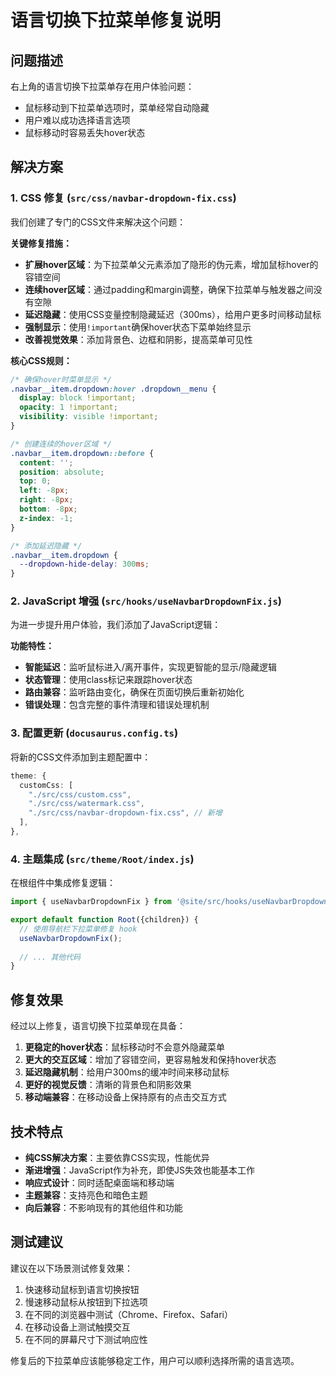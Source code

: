 # 语言切换下拉菜单修复说明

## 问题描述
右上角的语言切换下拉菜单存在用户体验问题：
- 鼠标移动到下拉菜单选项时，菜单经常自动隐藏
- 用户难以成功选择语言选项
- 鼠标移动时容易丢失hover状态

## 解决方案

### 1. CSS 修复 (`src/css/navbar-dropdown-fix.css`)
我们创建了专门的CSS文件来解决这个问题：

**关键修复措施：**
- **扩展hover区域**：为下拉菜单父元素添加了隐形的伪元素，增加鼠标hover的容错空间
- **连续hover区域**：通过padding和margin调整，确保下拉菜单与触发器之间没有空隙
- **延迟隐藏**：使用CSS变量控制隐藏延迟（300ms），给用户更多时间移动鼠标
- **强制显示**：使用`!important`确保hover状态下菜单始终显示
- **改善视觉效果**：添加背景色、边框和阴影，提高菜单可见性

**核心CSS规则：**
```css
/* 确保hover时菜单显示 */
.navbar__item.dropdown:hover .dropdown__menu {
  display: block !important;
  opacity: 1 !important;
  visibility: visible !important;
}

/* 创建连续的hover区域 */
.navbar__item.dropdown::before {
  content: '';
  position: absolute;
  top: 0;
  left: -8px;
  right: -8px;
  bottom: -8px;
  z-index: -1;
}

/* 添加延迟隐藏 */
.navbar__item.dropdown {
  --dropdown-hide-delay: 300ms;
}
```

### 2. JavaScript 增强 (`src/hooks/useNavbarDropdownFix.js`)
为进一步提升用户体验，我们添加了JavaScript逻辑：

**功能特性：**
- **智能延迟**：监听鼠标进入/离开事件，实现更智能的显示/隐藏逻辑
- **状态管理**：使用class标记来跟踪hover状态
- **路由兼容**：监听路由变化，确保在页面切换后重新初始化
- **错误处理**：包含完整的事件清理和错误处理机制

### 3. 配置更新 (`docusaurus.config.ts`)
将新的CSS文件添加到主题配置中：
```typescript
theme: {
  customCss: [
    "./src/css/custom.css",
    "./src/css/watermark.css",
    "./src/css/navbar-dropdown-fix.css", // 新增
  ],
},
```

### 4. 主题集成 (`src/theme/Root/index.js`)
在根组件中集成修复逻辑：
```javascript
import { useNavbarDropdownFix } from '@site/src/hooks/useNavbarDropdownFix.js';

export default function Root({children}) {
  // 使用导航栏下拉菜单修复 hook
  useNavbarDropdownFix();
  
  // ... 其他代码
}
```

## 修复效果

经过以上修复，语言切换下拉菜单现在具备：

1. **更稳定的hover状态**：鼠标移动时不会意外隐藏菜单
2. **更大的交互区域**：增加了容错空间，更容易触发和保持hover状态
3. **延迟隐藏机制**：给用户300ms的缓冲时间来移动鼠标
4. **更好的视觉反馈**：清晰的背景色和阴影效果
5. **移动端兼容**：在移动设备上保持原有的点击交互方式

## 技术特点

- **纯CSS解决方案**：主要依靠CSS实现，性能优异
- **渐进增强**：JavaScript作为补充，即使JS失效也能基本工作
- **响应式设计**：同时适配桌面端和移动端
- **主题兼容**：支持亮色和暗色主题
- **向后兼容**：不影响现有的其他组件和功能

## 测试建议

建议在以下场景测试修复效果：
1. 快速移动鼠标到语言切换按钮
2. 慢速移动鼠标从按钮到下拉选项
3. 在不同的浏览器中测试（Chrome、Firefox、Safari）
4. 在移动设备上测试触摸交互
5. 在不同的屏幕尺寸下测试响应性

修复后的下拉菜单应该能够稳定工作，用户可以顺利选择所需的语言选项。
